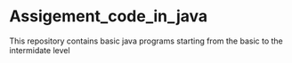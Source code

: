 # Assigement_code_in_java
This repository contains basic java programs
starting from the basic to the intermidate level
